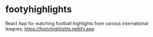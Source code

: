 # footyhighlights
React App for watching football highlights from various international leagues;
https://footyhighlights.netlify.app
